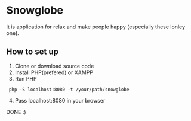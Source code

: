 # Snowglobe
It is application for relax and make people happy (especially these lonley one).
## How to set up
1. Clone or download source code
2. Install PHP(prefered) or XAMPP
3. Run PHP 
```
 php -S localhost:8080 -t /your/path/snowglobe
```
4. Pass localhost:8080 in your browser

DONE :)
